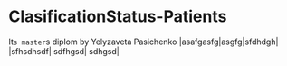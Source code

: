 # ClasificationStatus-Patients
It`s master`s diplom by Yelyzaveta Pasichenko 
|asafgasfg|asgfg|sfdhdgh|
|sfhsdhsdf| sdfhgsd| sdhgsd|
